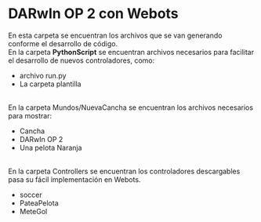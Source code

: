 # DARwIn OP 2 con Webots
En esta carpeta se encuentran los archivos que se van generando conforme el desarrollo de código.
<br>
En la carpeta **PythonScript** se encuentran archivos necesarios para facilitar el desarrollo de nuevos controladores, como:
- archivo run.py
- La carpeta plantilla
<br>
En la carpeta Mundos/NuevaCancha se encuentran los archivos necesarios para mostrar:

- Cancha
- DARwIn OP 2
- Una pelota Naranja
<br>
En la carpeta Controllers se encuentran los controladores descargables pasa su fácil implementación en Webots.

- soccer
- PateaPelota
- MeteGol
